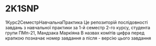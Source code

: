 # 2K1SNP
1Курс2СеместрНавчальнаПрактика
Це репозиторій послідовності завдань з навчальної практики за 1-й семестр 2-го курсу, студента групи ПМп-21, Мандзака Маркіяна
В назвах комітів цифра перед крапкою позначає номер завдання а після - версію цього завдання
